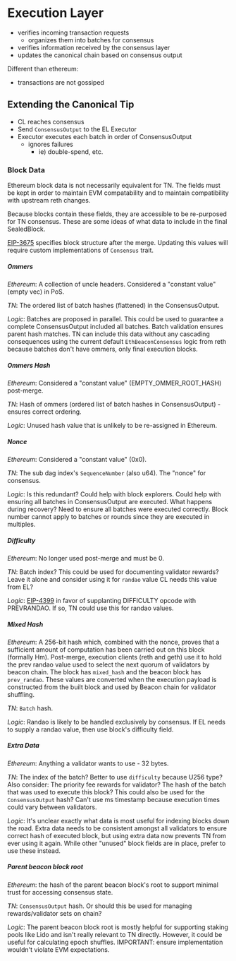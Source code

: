 # Execution Layer

- verifies incoming transaction requests
    - organizes them into batches for consensus
- verifies information received by the consensus layer
- updates the canonical chain based on consensus output

Different than ethereum:
- transactions are not gossiped

## Extending the Canonical Tip
- CL reaches consensus
- Send `ConsensusOutput` to the EL Executor
- Executor executes each batch in order of ConsensusOutput
    - ignores failures
        - ie) double-spend, etc.

### Block Data
Ethereum block data is not necessarily equivalent for TN. The fields must be kept in order to maintain EVM compatability and to maintain compatibility with upstream reth changes.

Because blocks contain these fields, they are accessible to be re-purposed for TN consensus. These are some ideas of what data to include in the final SealedBlock.

[EIP-3675](https://eips.ethereum.org/EIPS/eip-3675) specifies block structure after the merge. Updating this values will require custom implementations of `Consensus` trait.

##### Ommers
*Ethereum*: A collection of uncle headers. Considered a "constant value" (empty vec) in PoS.

*TN*: The ordered list of batch hashes (flattened) in the ConsensusOutput.

*Logic*: Batches are proposed in parallel. This could be used to guarantee a complete ConsensusOutput included all batches. Batch validation ensures parent hash matches. TN can include this data without any cascading consequences using the current default `EthBeaconConsensus` logic from reth because batches don't have ommers, only final execution blocks.

##### Ommers Hash
*Ethereum*: Considered a "constant value" (EMPTY_OMMER_ROOT_HASH) post-merge.

*TN*: Hash of ommers (ordered list of batch hashes in ConsensusOutput) - ensures correct ordering.

*Logic*: Unused hash value that is unlikely to be re-assigned in Ethereum.

##### Nonce
*Ethereum*: Considered a "constant value" (0x0).

*TN*: The sub dag index's `SequenceNumber` (also u64). The "nonce" for consensus.

*Logic*: Is this redundant? Could help with block explorers. Could help with ensuring all batches in ConsensusOutput are executed. What happens during recovery? Need to ensure all batches were executed correctly. Block number cannot apply to batches or rounds since they are executed in multiples.

##### Difficulty
*Ethereum*: No longer used post-merge and must be 0.

*TN*: Batch index? This could be used for documenting validator rewards? Leave it alone and consider using it for `randao` value CL needs this value from EL?

*Logic*: [EIP-4399](https://eips.ethereum.org/EIPS/eip-4399) in favor of supplanting DIFFICULTY opcode with PREVRANDAO. If so, TN could use this for randao values.

##### Mixed Hash
*Ethereum*: A 256-bit hash which, combined with the nonce, proves that a sufficient amount of computation has been carried out on this block (formally Hm). Post-merge, execution clients (reth and geth) use it to hold the prev randao value used to select the next quorum of validators by beacon chain. The block has `mixed_hash` and the beacon block has `prev_randao`. These values are converted when the execution payload is constructed from the built block and used by Beacon chain for validator shuffling.

*TN*: `Batch` hash.

*Logic*: Randao is likely to be handled exclusively by consensus. If EL needs to supply a randao value, then use block's difficulty field.

##### Extra Data
*Ethereum*: Anything a validator wants to use - 32 bytes.

*TN*: The index of the batch? Better to use `difficulty` because U256 type? Also consider: The priority fee rewards for validator? The hash of the batch that was used to execute this block? This could also be used for the `ConsensusOutput` hash? Can't use ms timestamp because execution times could vary between validators.

*Logic*: It's unclear exactly what data is most useful for indexing blocks down the road. Extra data needs to be consistent amongst all validators to ensure correct hash of executed block, but using extra data now prevents TN from ever using it again. While other "unused" block fields are in place, prefer to use these instead.

##### Parent beacon block root
*Ethereum*: the hash of the parent beacon block's root to support minimal trust for accessing consensus state.

*TN*: `ConsensusOutput` hash. Or should this be used for managing rewards/validator sets on chain?

*Logic*: The parent beacon block root is mostly helpful for supporting staking pools like Lido and isn't really relevant to TN directly. However, it could be useful for calculating epoch shuffles. IMPORTANT: ensure implementation wouldn't violate EVM expectations.
